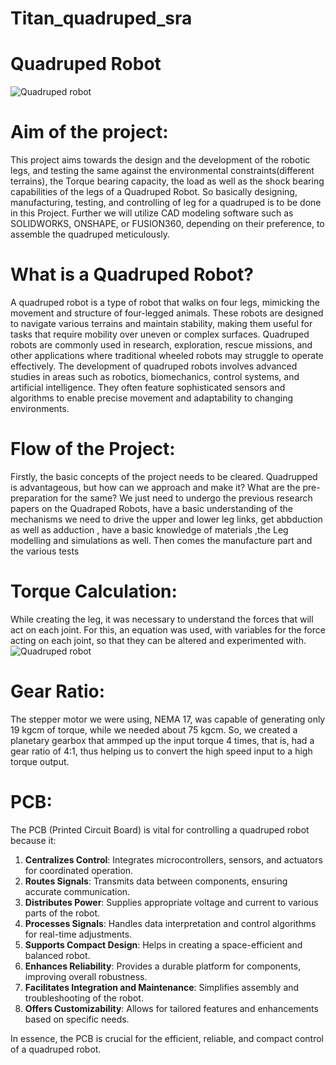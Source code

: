 ﻿# Titan_quadruped_sra

# Quadruped Robot
 ![Quadruped robot](https://github.com/user-attachments/assets/b9b51691-695a-4495-afbc-0ee8cb6d6bdc)

# Aim of the project: 
This project aims towards the design and the development of the robotic legs, and testing the same against the environmental constraints(different terrains), the Torque bearing capacity, the load as well as the shock bearing capabilities of the legs of a Quadruped Robot. So basically designing, manufacturing, testing, and controlling of leg for a quadruped is to be done in this Project. Further we will utilize CAD modeling software such as SOLIDWORKS, ONSHAPE, or FUSION360, depending on their preference, to assemble the quadruped meticulously.

# What is a Quadruped Robot?
A quadruped robot is a type of robot that walks on four legs, mimicking the movement and structure of four-legged animals. These robots are designed to navigate various terrains and maintain stability, making them useful for tasks that require mobility over uneven or complex surfaces. Quadruped robots are commonly used in research, exploration, rescue missions, and other applications where traditional wheeled robots may struggle to operate effectively. The development of quadruped robots involves advanced studies in areas such as robotics, biomechanics, control systems, and artificial intelligence. They often feature sophisticated sensors and algorithms to enable precise movement and adaptability to changing environments.

# Flow of the Project:
Firstly, the basic concepts of the project needs to be cleared. Quadrupped is advantageous, but how can we approach and make it? What are the pre-preparation for the same?
We just need to undergo the previous research papers on the Quadraped Robots, have a basic understanding of the mechanisms we need to drive the upper and lower leg links, get abbduction as well as adduction , have a basic knowledge of materials ,the Leg modelling and simulations as well. Then comes the manufacture part and the various tests

# Torque Calculation:
While creating the leg, it was necessary to understand the forces that will act on each joint. For this, an equation was used, with variables for the force acting on each joint, so that they can be altered and experimented with. 
 ![Quadruped robot](https://github.com/user-attachments/assets/53b8f3d1-9b8c-4748-90d8-ff44d113d5d5)

# Gear Ratio:
The stepper motor we were using, NEMA 17, was capable of generating only 19 kgcm of torque, while we needed about 75 kgcm. So, we created a planetary gearbox that ammped up the input torque 4 times, that is, had a gear ratio of 4:1, thus helping us to convert the high speed input to a high torque output.

# PCB:
The PCB (Printed Circuit Board) is vital for controlling a quadruped robot because it:

1. **Centralizes Control**: Integrates microcontrollers, sensors, and actuators for coordinated operation.
2. **Routes Signals**: Transmits data between components, ensuring accurate communication.
3. **Distributes Power**: Supplies appropriate voltage and current to various parts of the robot.
4. **Processes Signals**: Handles data interpretation and control algorithms for real-time adjustments.
5. **Supports Compact Design**: Helps in creating a space-efficient and balanced robot.
6. **Enhances Reliability**: Provides a durable platform for components, improving overall robustness.
7. **Facilitates Integration and Maintenance**: Simplifies assembly and troubleshooting of the robot.
8. **Offers Customizability**: Allows for tailored features and enhancements based on specific needs.

In essence, the PCB is crucial for the efficient, reliable, and compact control of a quadruped robot.

